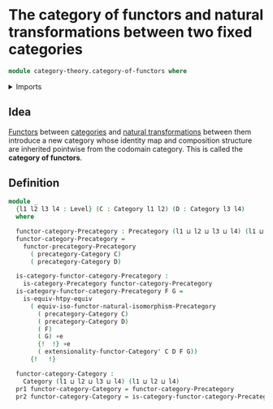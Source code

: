 # The category of functors and natural transformations between two fixed categories

```agda
module category-theory.category-of-functors where
```

<details><summary>Imports</summary>

```agda
open import category-theory.categories
open import category-theory.functors-precategories
open import category-theory.isomorphisms-in-categories
open import category-theory.functors-categories
open import category-theory.precategory-of-functors
open import category-theory.natural-transformations-categories
open import category-theory.natural-transformations-precategories
open import category-theory.natural-isomorphisms-precategories
open import category-theory.isomorphisms-in-precategories
open import category-theory.precategories

open import foundation.dependent-pair-types
open import foundation.identity-types
open import foundation.universe-levels
open import foundation.equivalences
```

</details>

## Idea

[Functors](category-theory.functors-categories.md) between
[categories](category-theory.categories.md) and
[natural transformations](category-theory.natural-transformations-categories.md)
between them introduce a new category whose identity map and composition
structure are inherited pointwise from the codomain category. This is called the
**category of functors**.

## Definition

```agda
module _
  {l1 l2 l3 l4 : Level} (C : Category l1 l2) (D : Category l3 l4)
  where

  functor-category-Precategory : Precategory (l1 ⊔ l2 ⊔ l3 ⊔ l4) (l1 ⊔ l2 ⊔ l4)
  functor-category-Precategory =
    functor-precategory-Precategory
      ( precategory-Category C)
      ( precategory-Category D)

  is-category-functor-category-Precategory :
    is-category-Precategory functor-category-Precategory
  is-category-functor-category-Precategory F G =
    is-equiv-htpy-equiv
      ( equiv-iso-functor-natural-isomorphism-Precategory
        ( precategory-Category C)
        ( precategory-Category D)
        ( F)
        ( G) ∘e
        {!  !} ∘e
        ( extensionality-functor-Category' C D F G))
      {!   !}

  functor-category-Category :
    Category (l1 ⊔ l2 ⊔ l3 ⊔ l4) (l1 ⊔ l2 ⊔ l4)
  pr1 functor-category-Category = functor-category-Precategory
  pr2 functor-category-Category = is-category-functor-category-Precategory
```
